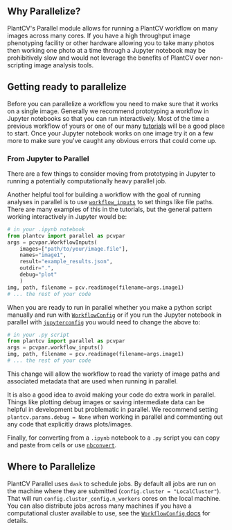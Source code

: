 ## Why Parallelize?

PlantCV's Parallel module allows for running a PlantCV workflow on many images across many cores. If you have a high throughput image phenotyping facility or other hardware allowing you to take many photos then working one photo at a time through a Jupyter notebook may be prohibitively slow and would not leverage the benefits of PlantCV over non-scripting image analysis tools.

## Getting ready to parallelize

Before you can parallelize a workflow you need to make sure that it works on a single image. Generally we recommend prototyping a workflow in Jupyter notebooks so that you can run interactively. Most of the time a previous workflow of yours or one of our many [tutorials](https://plantcv.org/tutorials) will be a good place to start. Once your Jupyter notebook works on one image try it on a few more to make sure you've caught any obvious errors that could come up.

### From Jupyter to Parallel

There are a few things to consider moving from prototyping in Jupyter to running a potentially computationally heavy parallel job.

Another helpful tool for building a workflow with the goal of running analyses in parallel is to use [`workflow_inputs`](parallel_workflow_inputs.md) to set things like file paths. There are many examples of this in the tutorials, but the general pattern working interactively in Jupyter would be:

```python
# in your .ipynb notebook
from plantcv import parallel as pcvpar
args = pcvpar.WorkflowInputs(
    images=["path/to/your/image.file"],
    names="image1",
    result="example_results.json",
    outdir=".",
    debug="plot"
    )
img, path, filename = pcv.readimage(filename=args.image1)
# ... the rest of your code
```
When you are ready to run in parallel whether you make a python script manually and run with [`WorkflowConfig`](parallel_config.md) or if you run the Jupyter notebook in parallel with [`jupyterconfig`](parallel_jupyterconfig.md) you would need to change the above to:

```python
# in your .py script
from plantcv import parallel as pcvpar
args = pcvpar.workflow_inputs()
img, path, filename = pcv.readimage(filename=args.image1)
# ... the rest of your code
```

This change will allow the workflow to read the variety of image paths and associated metadata that are used when running in parallel.

It is also a good idea to avoid making your code do extra work in parallel. Things like plotting debug images or saving intermediate data can be helpful in development but problematic in parallel. We recommend setting `plantcv.params.debug = None` when working in parallel and commenting out any code that explicitly draws plots/images.

Finally, for converting from a `.ipynb` notebook to a `.py` script you can copy and paste from cells or use [`nbconvert`](https://nbconvert.readthedocs.io/en/latest/).

## Where to Parallelize

PlantCV Parallel uses `dask` to schedule jobs. By default all jobs are run on the machine where they are submitted (`config.cluster = "LocalCluster"`). That will run `config.cluster_config.n_workers` cores on the local machine. You can also distribute jobs across many machines if you have a computational cluster available to use, see the [`WorkflowConfig` docs](parallel_config.md) for details.
